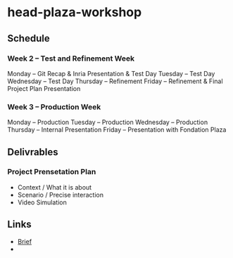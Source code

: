 # head-plaza-workshop

## Schedule

### Week 2 – Test and Refinement Week

Monday – Git Recap & Inria Presentation & Test Day
Tuesday – Test Day
Wednesday – Test Day 
Thursday – Refinement
Friday – Refinement & Final Project Plan Presentation

### Week 3 – Production Week

Monday – Production
Tuesday – Production 
Wednesday – Production
Thursday – Internal Presentation 
Friday – Presentation with Fondation Plaza

## Delivrables
### Project Prensetation Plan
* Context / What it is about 
* Scenario / Precise interaction 
* Video Simulation

## Links
* [Brief](https://docs.google.com/document/d/1WMNccdsMVdInnBK9PDlJfiOdWVH6o0DUxply-n0Y6bc/edit?tab=t.0#heading=h.t2ep4cz0i3t6)
*  
